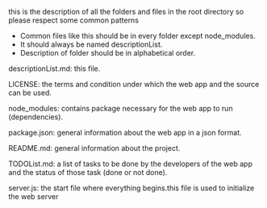 this is the description of all the folders and files in the root directory so please respect some common patterns

- Common files like this should be in every folder except node_modules.
- It should always be named descriptionList.
- Description of folder should be in alphabetical order.

descriptionList.md: this file.

LICENSE: the terms and condition under which the web app and the source can be used.

node_modules: contains package necessary for the web app to run (dependencies).

package.json: general information about the web app in a json format.

README.md: general information about the project.

TODOList.md: a list of tasks to be done by the developers of the web app and the status
             of those task (done or not done).

server.js: the start file where everything begins.this file is used to initialize the web server




